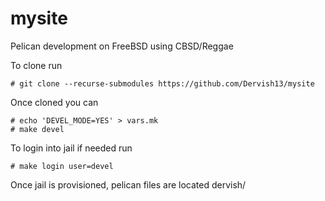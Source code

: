 # mysite

Pelican development on FreeBSD using CBSD/Reggae

To clone run
```
# git clone --recurse-submodules https://github.com/Dervish13/mysite
```
Once cloned you can

```
# echo 'DEVEL_MODE=YES' > vars.mk
# make devel
```
To login into jail if needed run
```
# make login user=devel
```
Once jail is provisioned, pelican files are located dervish/
